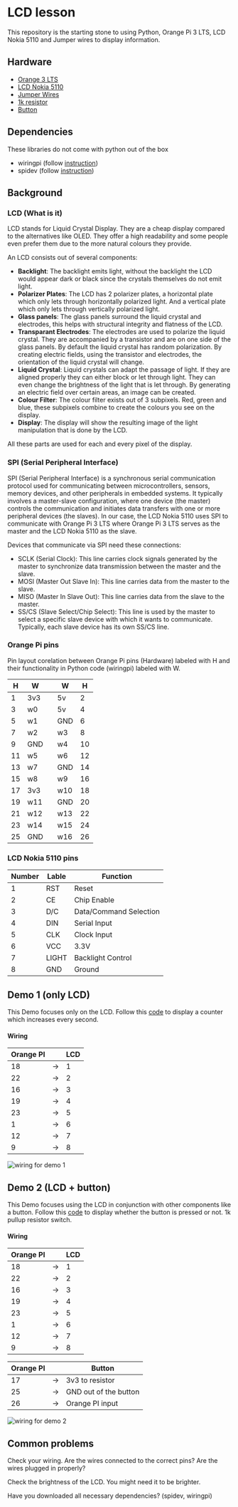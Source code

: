 # LCD lesson

This repository is the starting stone to using Python, Orange Pi 3 LTS, LCD Nokia 5110 and Jumper wires to display information.

## Hardware

- [Orange 3 LTS](http://www.orangepi.org/html/hardWare/computerAndMicrocontrollers/details/orange-pi-3-LTS.html)
- [LCD Nokia 5110](https://components101.com/displays/nokia-5110-lcd)
- [Jumper Wires](https://en.wikipedia.org/wiki/Jump_wire)
- [1k resistor](https://electronicsreference.com/1k_resistor_color_code/)
- [Button](https://www.sparkfun.com/products/97)

## Dependencies

These libraries do not come with python out of the box
- wiringpi (follow [instruction](/install_wiringpi.txt))
- spidev (follow [instruction](/install_spidev.txt))

## Background

### LCD (What is it)

LCD stands for Liquid Crystal Display. They are a cheap display compared to the alternatives like OLED.
They offer a high readability and some people even prefer them due to the more natural colours they provide.

An LCD consists out of several components:

- **Backlight**: The backlight emits light, without the backlight the LCD would appear dark or black since the crystals themselves do not emit light.
- **Polarizer Plates**: The LCD has 2 polarizer plates, a horizontal plate which only lets through horizontally polarized light. And a vertical plate which only lets through vertically polarized light.
- **Glass panels**: The glass panels surround the liquid crystal and electrodes, this helps with structural integrity and flatness of the LCD.
- **Transparant Electrodes**: The electrodes are used to polarize the liquid crystal. They are accompanied by a transistor and are on one side of the glass panels.
By default the liquid crystal has random polarization. By creating electric fields, using the transistor and electrodes, the orientation of the liquid crystal will change. 
- **Liquid Crystal**: Liquid crystals can adapt the passage of light. If they are aligned properly they can either block or let through light. They can even change the brightness
of the light that is let through. By generating an electric field over certain areas, an image can be created.
- **Colour Filter**: The colour filter exists out of 3 subpixels. Red, green and blue, these subpixels combine to create the colours you see on the display.
- **Display**: The display will show the resulting image of the light manipulation that is done by the LCD.

All these parts are used for each and every pixel of the display.

### SPI (Serial Peripheral Interface)

SPI (Serial Peripheral Interface) is a synchronous serial communication protocol used for communicating between microcontrollers, sensors, memory devices, and other peripherals in embedded systems. It typically involves a master-slave configuration, where one device (the master) controls the communication and initiates data transfers with one or more peripheral devices (the slaves). In our case, the LCD Nokia 5110 uses SPI to communicate with Orange Pi 3 LTS where Orange Pi 3 LTS serves as the master and the LCD Nokia 5110 as the slave.

Devices that communicate via SPI need these connections:
- SCLK (Serial Clock): This line carries clock signals generated by the master to synchronize data transmission between the master and the slave.
- MOSI (Master Out Slave In): This line carries data from the master to the slave.
- MISO (Master In Slave Out): This line carries data from the slave to the
  master.
- SS/CS (Slave Select/Chip Select): This line is used by the master to select a specific slave device with which it wants to communicate. Typically, each slave device has its own SS/CS line.

### Orange Pi pins

Pin layout corelation between Orange Pi pins (Hardware) labeled with H and their functionality in Python code (wiringpi) labeled with W.

| H | W |   | W | H |
|---|---|---|---|---|
| 1 | 3v3 |   | 5v | 2 |
| 3 | w0 |   | 5v | 4 |
| 5 | w1 |   | GND | 6 |
| 7 | w2 |   | w3 | 8 |
| 9 | GND |   | w4 | 10 |
| 11 | w5 |   | w6 | 12 |
| 13 | w7 |   | GND | 14 |
| 15 | w8 |   | w9 | 16 |
| 17 | 3v3 |   | w10 | 18 |
| 19 | w11 |   | GND | 20 |
| 21 | w12 |   | w13 | 22 |
| 23 | w14 |   | w15 | 24 |
| 25 | GND |   | w16 | 26 |

### LCD Nokia 5110 pins

| Number | Lable | Function |
|---|---|---|
| 1 | RST | Reset |
| 2 | CE | Chip Enable |
| 3 | D/C | Data/Command Selection |
| 4 | DIN | Serial Input |
| 5 | CLK | Clock Input |
| 6 | VCC | 3.3V |
| 7 | LIGHT | Backlight Control |
| 8 | GND | Ground |

## Demo 1 (only LCD)

This Demo focuses only on the LCD. Follow this [code](/demo_1.py) to display a counter which increases every second.

#### Wiring

| Orange PI |  | LCD |
|---|---|---|
| 18 | -> | 1 |
| 22 | -> | 2 |
| 16 | -> | 3 |
| 19 | -> | 4 |
| 23 | -> | 5 |
| 1 | -> | 6 |
| 12 | -> | 7 |
| 9 | -> | 8 |

![wiring for demo 1](/assets/demo_1.png)

## Demo 2 (LCD + button)

This Demo focuses using the LCD in conjunction with other components like a button. Follow this [code](/demo_2.py) to display whether the button is pressed or not.
1k pullup resistor switch.

#### Wiring

| Orange PI |  | LCD |
|---|---|---|
| 18 | -> | 1 |
| 22 | -> | 2 |
| 16 | -> | 3 |
| 19 | -> | 4 |
| 23 | -> | 5 |
| 1 | -> | 6 |
| 12 | -> | 7 |
| 9 | -> | 8 |

| Orange PI |  | Button |
|---|---|---|
| 17 | -> | 3v3 to resistor |
| 25 | -> | GND out of the button |
| 26 | -> | Orange PI input |

![wiring for demo 2](/assets/demo_2.png)

## Common problems

Check your wiring. Are the wires connected to the correct pins? Are the wires plugged in properly?

Check the brightness of the LCD.  You might need it to be brighter.

Have you downloaded all necessary dependencies? (spidev, wiringpi)​

